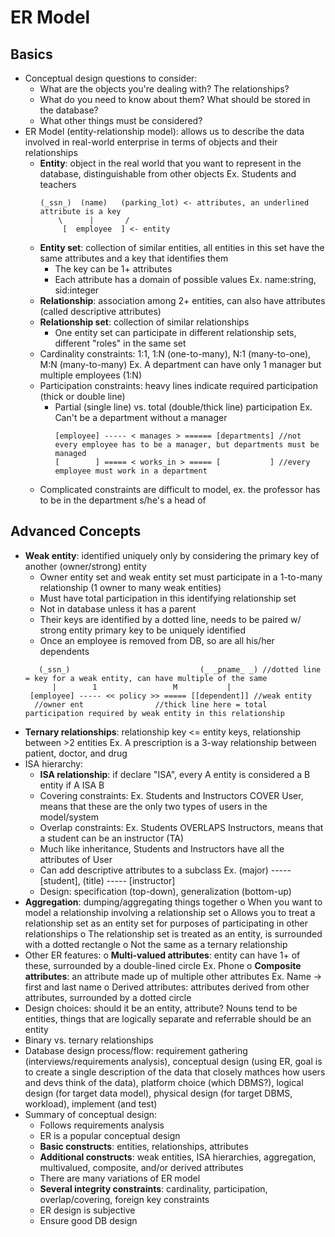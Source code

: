 # ER Model
## Basics
- Conceptual design questions to consider:
  - What are the objects you're dealing with? The relationships?
  - What do you need to know about them? What should be stored in the database?
  - What other things must be considered?
- ER Model (entity-relationship model): allows us to describe the data involved in real-world enterprise in terms of objects and their 
    relationships 
  - **Entity**: object in the real world that you want to represent in the database, distinguishable from other objects
      Ex. Students and teachers
      ```
      (_ssn_)  (name)   (parking_lot) <- attributes, an underlined attribute is a key 
          \      |       /
           [  employee  ] <- entity 
    ```
  - **Entity set**: collection of similar entities, all entities in this set have the same attributes and a key that identifies them
    - The key can be 1+ attributes
    - Each attribute has a domain of possible values
      Ex. name:string, sid:integer
  - **Relationship**: association among 2+ entities, can also have attributes (called descriptive attributes)
  - **Relationship set**: collection of similar relationships
    - One entity set can participate in different relationship sets, different "roles" in the same set
  - Cardinality constraints: 1:1, 1:N (one-to-many), N:1 (many-to-one), M:N (many-to-many)
      Ex. A department can have only 1 manager but multiple employees (1:N)
  - Participation constraints: heavy lines indicate required participation (thick or double line)
    - Partial (single line) vs. total (double/thick line) participation 
      Ex. Can't be a department without a manager
      ```         
      [employee] ----- < manages > ====== [departments] //not every employee has to be a manager, but departments must be managed
      [        ] ===== < works_in > ===== [           ] //every employee must work in a department
      ```
  - Complicated constraints are difficult to model, ex. the professor has to be in the department s/he's a head of 

## Advanced Concepts
- **Weak entity**: identified uniquely only by considering the primary key of another (owner/strong) entity
  - Owner entity set and weak entity set must participate in a 1-to-many relationship (1 owner to many weak entities)
  - Must have total participation in this identifying relationship set
  - Not in database unless it has a parent
  - Their keys are identified by a dotted line, needs to be paired w/ strong entity primary key to be uniquely identified
  - Once an employee is removed from DB, so are all his/her dependents
   ```   
      (_ssn_)                             (_ _pname_ _) //dotted line = key for a weak entity, can have multiple of the same 
         |        1                 M           |
    [employee] ----- << policy >> ===== [[dependent]] //weak entity
     //owner ent                //thick line here = total participation required by weak entity in this relationship 
    ```
- **Ternary relationships**: relationship key <= entity keys, relationship between >2 entities
      Ex. A prescription is a 3-way relationship between patient, doctor, and drug
- ISA hierarchy:
  - **ISA relationship**: if declare "ISA", every A entity is considered a B entity if A ISA B
  - Covering constraints: 
        Ex. Students and Instructors COVER User, means that these are the only two types of users in the model/system
  - Overlap constraints: 
        Ex. Students OVERLAPS Instructors, means that a student can be an instructor (TA)
   - Much like inheritance, Students and Instructors have all the attributes of User
   - Can add descriptive attributes to a subclass 
        Ex. (major) ----- [student], (title) ----- [instructor]
   - Design: specification (top-down), generalization (bottom-up)
- **Aggregation**: dumping/aggregating things together
    o When you want to model a relationship involving a relationship set
    o Allows you to treat a relationship set as an entity set for purposes of participating in other relationships
    o The relationship set is treated as an entity, is surrounded with a dotted rectangle
    o Not the same as a ternary relationship 
- Other ER features:
    o **Multi-valued attributes**: entity can have 1+ of these, surrounded by a double-lined circle 
        Ex. Phone 
    o **Composite attributes**: an attribute made up of multiple other attributes
        Ex. Name -> first and last name
    o Derived attributes: attributes derived from other attributes, surrounded by a dotted circle 
 - Design choices: should it be an entity, attribute? Nouns tend to be entities, things that are logically separate and referrable 
    should be an entity
 - Binary vs. ternary relationships 
 - Database design process/flow: requirement gathering (interviews/requirements analysis), conceptual design (using ER, goal is to 
    create a single description of the data that closely mathces how users and devs think of the data), platform choice (which DBMS?), 
    logical design (for target data model), physical design (for target DBMS, workload), implement (and test)
- Summary of conceptual design:
  - Follows requirements analysis
  - ER is a popular conceptual design
  - **Basic constructs**: entities, relationships, attributes
  - **Additional constructs**: weak entities, ISA hierarchies, aggregation, multivalued, composite, and/or derived attributes
  - There are many variations of ER model
  - **Several integrity constraints**: cardinality, participation, overlap/covering, foreign key constraints
  - ER design is subjective
  - Ensure good DB design
